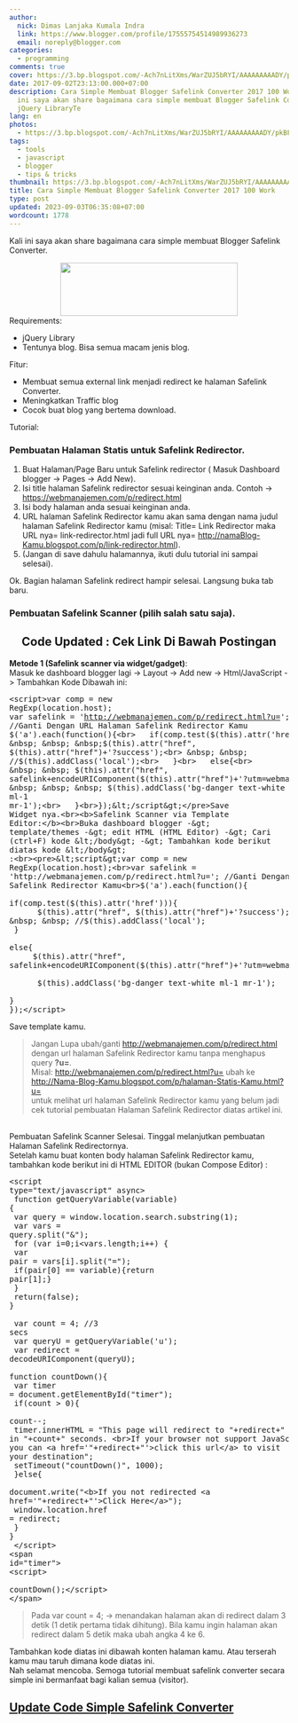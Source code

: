 ```yaml
---
author:
  nick: Dimas Lanjaka Kumala Indra
  link: https://www.blogger.com/profile/17555754514989936273
  email: noreply@blogger.com
categories:
  - programming
comments: true
cover: https://3.bp.blogspot.com/-Ach7nLitXms/WarZUJ5bRYI/AAAAAAAAADY/pkBFgGKt0x0oi0j_LjJN6kdeXjwQ7xRtACLcBGAs/s320/SafeLinkConverter1.png
date: 2017-09-02T23:13:00.000+07:00
description: Cara Simple Membuat Blogger Safelink Converter 2017 100 Work Kali
  ini saya akan share bagaimana cara simple membuat Blogger Safelink Converter.
  jQuery LibraryTe
lang: en
photos:
  - https://3.bp.blogspot.com/-Ach7nLitXms/WarZUJ5bRYI/AAAAAAAAADY/pkBFgGKt0x0oi0j_LjJN6kdeXjwQ7xRtACLcBGAs/s320/SafeLinkConverter1.png
tags:
  - tools
  - javascript
  - blogger
  - tips & tricks
thumbnail: https://3.bp.blogspot.com/-Ach7nLitXms/WarZUJ5bRYI/AAAAAAAAADY/pkBFgGKt0x0oi0j_LjJN6kdeXjwQ7xRtACLcBGAs/s320/SafeLinkConverter1.png
title: Cara Simple Membuat Blogger Safelink Converter 2017 100 Work
type: post
updated: 2023-09-03T06:35:08+07:00
wordcount: 1778
---
```


Kali ini saya akan share bagaimana cara simple membuat Blogger Safelink Converter.<br><div class="separator" style="clear: both; text-align: center;"><a href="https://3.bp.blogspot.com/-Ach7nLitXms/WarZUJ5bRYI/AAAAAAAAADY/pkBFgGKt0x0oi0j_LjJN6kdeXjwQ7xRtACLcBGAs/s1600/SafeLinkConverter1.png" imageanchor="1" style="margin-left: 1em; margin-right: 1em;" rel="noopener noreferer nofollow"><img border="0" src="https://3.bp.blogspot.com/-Ach7nLitXms/WarZUJ5bRYI/AAAAAAAAADY/pkBFgGKt0x0oi0j_LjJN6kdeXjwQ7xRtACLcBGAs/s320/SafeLinkConverter1.png" width="320" height="96" data-original-width="500" data-original-height="150"></a></div>Requirements: <br><ul><li>jQuery Library</li><li>Tentunya blog. Bisa semua macam jenis blog.</li></ul><div>Fitur:</div><div><ul><li>Membuat semua external link menjadi redirect ke halaman Safelink Converter.</li><li>Meningkatkan Traffic blog</li><li>Cocok buat blog yang bertema download.</li></ul><div>Tutorial:</div></div><h3>Pembuatan Halaman Statis untuk Safelink Redirector.</h3><div><ol><li>Buat Halaman/Page Baru untuk Safelink redirector ( Masuk Dashboard blogger -&gt; Pages -&gt; Add New).</li><li>Isi title halaman Safelink redirector sesuai keinginan anda. Contoh -&gt; <a href="https://webmanajemen.com/p/redirect.html">https://webmanajemen.com/p/redirect.html</a></li><li>Isi body halaman anda sesuai keinginan anda.&nbsp;</li><li>URL halaman Safelink Redirector kamu akan sama dengan nama judul halaman Safelink Redirector kamu (misal: Title= Link Redirector maka URL nya= link-redirector.html jadi full URL nya= http://namaBlog-Kamu.blogspot.com/p/link-redirector.html).</li><li>(Jangan di save dahulu halamannya, ikuti dulu tutorial ini sampai selesai).</li></ol><div>Ok. Bagian halaman Safelink redirect hampir selesai. Langsung buka tab baru. <br><h3>Pembuatan Safelink Scanner (pilih salah satu saja).</h3><center><h2>Code Updated : Cek Link Di Bawah Postingan</h2></center><b>Metode 1 (Safelink scanner via widget/gadget)</b>:<br>Masuk ke dashboard blogger lagi -&gt; Layout -&gt; Add new -&gt; Html/JavaScript -&gt; Tambahkan Kode Dibawah ini:</div></div><pre>&lt;script&gt;var comp = new RegExp(location.host);<br>var safelink = 'http://webmanajemen.com/p/redirect.html?u='; //Ganti Dengan URL Halaman Safelink Redirector Kamu<br>$('a').each(function(){<br>   if(comp.test($(this).attr('href'))){<br> &nbsp; &nbsp; &nbsp;$(this).attr("href", $(this).attr("href")+'?success');<br> &nbsp; &nbsp; //$(this).addClass('local');<br>   }<br>   else{<br> &nbsp; &nbsp; $(this).attr("href", safelink+encodeURIComponent($(this).attr("href")+'?utm=webmanajemen.com'));<br> &nbsp; &nbsp; &nbsp; $(this).addClass('bg-danger text-white ml-1 mr-1');<br>   }<br>});&lt;/script&gt;</pre>Save Widget nya.<br><b>Safelink Scanner via Template Editor:</b><br>Buka dashboard blogger -&gt; template/themes -&gt; edit HTML (HTML Editor) -&gt; Cari (ctrl+F) kode &lt;/body&gt; -&gt; Tambahkan kode berikut diatas kode &lt;/body&gt; :<br><pre>&lt;script&gt;var comp = new RegExp(location.host);<br>var safelink = 'http://webmanajemen.com/p/redirect.html?u='; //Ganti Dengan URL Halaman Safelink Redirector Kamu<br>$('a').each(function(){<br>   if(comp.test($(this).attr('href'))){<br> &nbsp; &nbsp; &nbsp;$(this).attr("href", $(this).attr("href")+'?success');<br> &nbsp; &nbsp; //$(this).addClass('local');<br>   }<br>   else{<br> &nbsp; &nbsp; $(this).attr("href", safelink+encodeURIComponent($(this).attr("href")+'?utm=webmanajemen.com'));<br> &nbsp; &nbsp; &nbsp; $(this).addClass('bg-danger text-white ml-1 mr-1');<br>   }<br>});&lt;/script&gt;</pre>Save template kamu. <br><blockquote>Jangan Lupa ubah/ganti <a href="http://webmanajemen.com/p/redirect.html">http://webmanajemen.com/p/redirect.html</a> dengan url halaman Safelink Redirector kamu tanpa menghapus query <b>?u=</b>.<br>Misal: <a href="http://webmanajemen.com/p/redirect.html?u=" target="_blank">http://webmanajemen.com/p/redirect.html?u=</a>&nbsp;ubah&nbsp;ke http://Nama-Blog-Kamu.blogspot.com/p/halaman-Statis-Kamu.html?u=<br>untuk melihat url halaman Safelink Redirector kamu yang belum jadi cek tutorial pembuatan Halaman Safelink Redirector diatas artikel ini.</blockquote><br>Pembuatan Safelink Scanner Selesai. Tinggal melanjutkan pembuatan Halaman Safelink Redirectornya.<br><div id="#kodehalaman">Setelah kamu buat konten body halaman Safelink Redirector kamu, tambahkan kode berikut ini di HTML EDITOR (bukan Compose Editor) :<br><pre>&lt;script type="text/javascript" async&gt;<br>  function getQueryVariable(variable) {<br> var query = window.location.search.substring(1);<br> var vars = query.split("&amp;");<br> for (var i=0;i&lt;vars.length;i++) {<br>  var pair = vars[i].split("=");<br>  if(pair[0] == variable){return pair[1];}<br> }<br> return(false);<br>}<br>  <br>  var count = 4; //3 secs<br>  var queryU = getQueryVariable('u');<br>  var redirect = decodeURIComponent(queryU);<br> <br>function countDown(){<br>    var timer = document.getElementById("timer");<br>    if(count &gt; 0){<br>        count--;<br>        timer.innerHTML = "This page will redirect to "+redirect+" in "+count+" seconds. &lt;br&gt;If your browser not support JavaScript, you can &lt;a href='"+redirect+"'&gt;click this url&lt;/a&gt; to visit your destination";<br>        setTimeout("countDown()", 1000);<br>    }else{<br>      document.write("&lt;b&gt;If you not redirected &lt;a href='"+redirect+"'&gt;Click Here&lt;/a&gt;");<br>        window.location.href = redirect;<br>    }<br>}<br>  &lt;/script&gt;<br>&lt;span id="timer"&gt;<br>&lt;script&gt;<br>  countDown();&lt;/script&gt;<br>&lt;/span&gt;</pre><blockquote>Pada var count = 4; -&gt; menandakan halaman akan di redirect dalam 3 detik (1 detik pertama tidak dihitung). Bila kamu ingin halaman akan redirect dalam 5 detik maka ubah angka 4 ke 6.</blockquote>Tambahkan kode diatas ini dibawah konten halaman kamu. Atau terserah kamu mau taruh dimana kode diatas ini. <br>Nah selamat mencoba. Semoga tutorial membuat safelink converter secara simple ini bermanfaat bagi kalian semua (visitor).</div><div class="w3-center w3-container w3-teal"><h2><a href="http://webmanajemen.com/2017/12/update-code-safelink-converter-12.html" rel="follow" title="Update Code Simple Safelink Converter" alt="Update Code Simple Safelink Converter" class="w3-text-white">Update Code Simple Safelink Converter</a></h2></div>